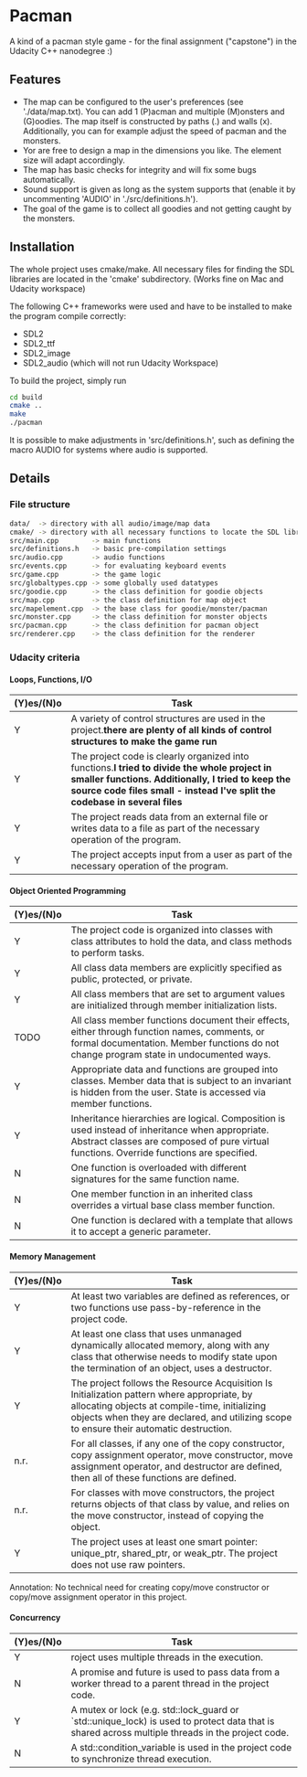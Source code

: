 
# Pacman

A kind of a pacman style game - for the final assignment ("capstone") in the Udacity C++ nanodegree :)

## Features

- The map can be configured to the user's preferences (see './data/map.txt). You can add 1 (P)acman and multiple (M)onsters and (G)oodies. The map itself is constructed by paths (.) and walls (x). Additionally, you can for example adjust the speed of pacman and the monsters.
- Yor are free to design a map in the dimensions you like. The element size will adapt accordingly.
- The map has basic checks for integrity and will fix some bugs automatically.
- Sound support is given as long as the system supports that (enable it by uncommenting 'AUDIO' in './src/definitions.h').
- The goal of the game is to collect all goodies and not getting caught by the monsters.



## Installation

The whole project uses cmake/make. All necessary files for finding the SDL libraries are located in the 'cmake' subdirectory.
(Works fine on Mac and Udacity workspace)

The following C++ frameworks were used and have to be installed to make the program compile correctly:
- SDL2
- SDL2_ttf
- SDL2_image
- SDL2_audio (which will not run Udacity Workspace)

To build the project, simply run

```bash
cd build
cmake ..
make 
./pacman
```
It is possible to make adjustments in 'src/definitions.h', such as defining the macro AUDIO for systems where audio is supported.

## Details

### File structure
```bash
data/  -> directory with all audio/image/map data
cmake/ -> directory with all necessary functions to locate the SDL libraries
src/main.cpp        -> main functions
src/definitions.h   -> basic pre-compilation settings
src/audio.cpp       -> audio functions
src/events.cpp      -> for evaluating keyboard events
src/game.cpp        -> the game logic
src/globaltypes.cpp -> some globally used datatypes
src/goodie.cpp      -> the class definition for goodie objects
src/map.cpp         -> the class definition for map object
src/mapelement.cpp  -> the base class for goodie/monster/pacman
src/monster.cpp     -> the class definition for monster objects
src/pacman.cpp      -> the class definition for pacman object
src/renderer.cpp    -> the class definition for the renderer
```

### Udacity criteria
#### Loops, Functions, I/O
|(Y)es/(N)o|Task|
|--|--|
|Y|A variety of control structures are used in the project.**there are plenty of all kinds of control structures to make the game run**|
|Y|The project code is clearly organized into functions.**I tried to divide the whole project in smaller functions. Additionally, I tried to keep the source code files small - instead I've split the codebase in several files**|
|Y|The project reads data from an external file or writes data to a file as part of the necessary operation of the program.|
|Y|The project accepts input from a user as part of the necessary operation of the program.|

#### Object Oriented Programming
|(Y)es/(N)o|Task|
|--|--|
|Y|The project code is organized into classes with class attributes to hold the data, and class methods to perform tasks.|
|Y|All class data members are explicitly specified as public, protected, or private.|
|Y|All class members that are set to argument values are initialized through member initialization lists.|
|TODO|All class member functions document their effects, either through function names, comments, or formal documentation. Member functions do not change program state in undocumented ways.|
|Y|Appropriate data and functions are grouped into classes. Member data that is subject to an invariant is hidden from the user. State is accessed via member functions.|
|Y|Inheritance hierarchies are logical. Composition is used instead of inheritance when appropriate. Abstract classes are composed of pure virtual functions. Override functions are specified.|
|N|One function is overloaded with different signatures for the same function name.|
|N|One member function in an inherited class overrides a virtual base class member function.|
|N|One function is declared with a template that allows it to accept a generic parameter.|

#### Memory Management
|(Y)es/(N)o|Task|
|--|--|
|Y|At least two variables are defined as references, or two functions use pass-by-reference in the project code.|
|Y|At least one class that uses unmanaged dynamically allocated memory, along with any class that otherwise needs to modify state upon the termination of an object, uses a destructor.|
|Y|The project follows the Resource Acquisition Is Initialization pattern where appropriate, by allocating objects at compile-time, initializing objects when they are declared, and utilizing scope to ensure their automatic destruction.|
|n.r.|For all classes, if any one of the copy constructor, copy assignment operator, move constructor, move assignment operator, and destructor are defined, then all of these functions are defined.|
|n.r.|For classes with move constructors, the project returns objects of that class by value, and relies on the move constructor, instead of copying the object.|
|Y|The project uses at least one smart pointer: unique_ptr, shared_ptr, or weak_ptr. The project does not use raw pointers.|

Annotation: No technical need for creating copy/move constructor or copy/move assignment operator in this project.

#### Concurrency
|(Y)es/(N)o|Task|
|--|--|
|Y|roject uses multiple threads in the execution.|
|N|A promise and future is used to pass data from a worker thread to a parent thread in the project code.|
|Y|A mutex or lock (e.g. std::lock_guard or `std::unique_lock) is used to protect data that is shared across multiple threads in the project code.|
|N|A std::condition_variable is used in the project code to synchronize thread execution.|
